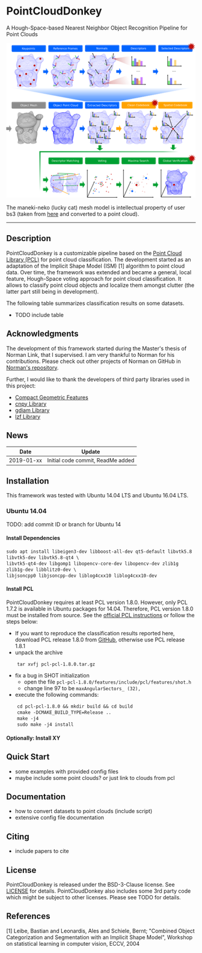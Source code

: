 
# PointCloudDonkey
A Hough-Space-based Nearest Neighbor Object Recognition Pipeline for Point Clouds

![alt text](images/complete_pipeline.png "Visualization of the Pipeline")

The maneki-neko (lucky cat) mesh model is intellectual property of user bs3 (taken from <a href="https://www.thingiverse.com/thing:923097" target="_blank">here</a> and converted to a point cloud).

---

## Description

PointCloudDonkey is a customizable pipeline based on the <a href="http://pointclouds.org" target="_blank">Point Cloud Library (PCL)</a> for point cloud classification. The development started as an adaptation of the Implicit Shape Model (ISM) [1] algorithm to point cloud data. Over time, the framework was extended and became a general, local feature, Hough-Space voting approach for point cloud classification. It allows to classify point cloud objects and localize them amongst clutter (the latter part still being in development).

The following table summarizes classification results on some datasets.
* TODO include table

## Acknowledgments

The development of this framework started during the Master's thesis of Norman Link, that I supervised. I am very thankful to Norman for his contributions. Please check out other projects of Norman on GitHub in [Norman's repository](https://github.com/Norman0406).

Further, I would like to thank the developers of third party libraries used in this project: 
* [Compact Geometric Features](https://marckhoury.github.io/CGF/)
* [cnpy Library](https://github.com/rogersce/cnpy)
* [gdiam Library](https://sarielhp.org/research/papers/00/diameter/diam_prog.html)
* [lzf Library](http://oldhome.schmorp.de/marc/liblzf.html)

## News

| Date | Update |
| ---  | ---    |
| 2019-01-xx | Initial code commit, ReadMe added |


## Installation

This framework was tested with Ubuntu 14.04 LTS and Ubuntu 16.04 LTS.

### Ubuntu 14.04 
TODO: add commit ID or branch for Ubuntu 14
#### Install Dependencies

    sudo apt install libeigen3-dev libboost-all-dev qt5-default libvtk5.8 libvtk5-dev libvtk5.8-qt4 \
    libvtk5-qt4-dev libgomp1 libopencv-core-dev libopencv-dev zlib1g zlib1g-dev libblitz0-dev \
    libjsoncpp0 libjsoncpp-dev liblog4cxx10 liblog4cxx10-dev

#### Install PCL
PointCloudDonkey requires at least PCL version 1.8.0. However, only PCL 1.7.2 is available in Ubuntu packages for 14.04. Therefore, PCL version 1.8.0 must be installed from source.
See the [official PCL instructions](http://www.pointclouds.org/documentation/tutorials/compiling_pcl_posix.php) or follow the steps below:
* If you want to reproduce the classification results reported here, download PCL release 1.8.0 from [GitHub](https://github.com/PointCloudLibrary/pcl/releases), otherwise use PCL release 1.8.1
* unpack the archive
```
    tar xvfj pcl-pcl-1.8.0.tar.gz
```
* fix a bug in SHOT initialization
  * open the file `pcl-pcl-1.8.0/features/include/pcl/features/shot.h`
  * change line 97 to be `maxAngularSectors_ (32),`
* execute the following commands:
``` 
    cd pcl-pcl-1.8.0 && mkdir build && cd build
    cmake -DCMAKE_BUILD_TYPE=Release ..
    make -j4
    sudo make -j4 install
```
#### Optionally: Install XY

## Quick Start

* some examples with provided config files
* maybe include some point clouds? or just link to clouds from pcl

## Documentation

* how to convert datasets to point clouds (include script)
* extensive config file documentation

## Citing

* include papers to cite

## License

PointCloudDonkey is released under the BSD-3-Clause license. See [LICENSE](LICENSE) for details.
PointCloudDonkey also includes some 3rd party code which might be subject to other licenses. Please see TODO for details.

## References

[1] Leibe, Bastian and Leonardis, Ales and Schiele, Bernt; 
"Combined Object Categorization and Segmentation with an Implicit Shape Model",
    Workshop on statistical learning in computer vision, ECCV, 2004

